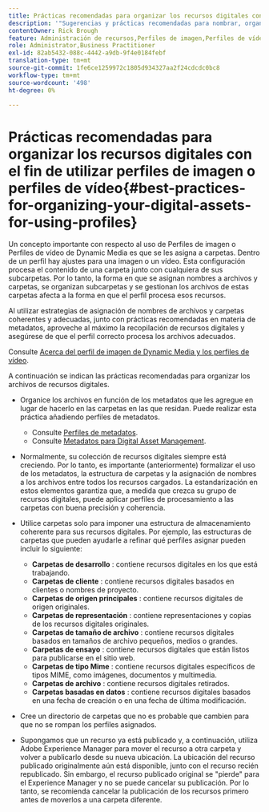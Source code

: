 ```yaml
---
title: Prácticas recomendadas para organizar los recursos digitales con el fin de utilizar Perfiles de imagen o Perfiles de vídeo de Dynamic Media
description: '"Sugerencias y prácticas recomendadas para nombrar, organizar y administrar archivos de imagen y archivos de recursos de vídeo de Dynamic Media".'
contentOwner: Rick Brough
feature: Administración de recursos,Perfiles de imagen,Perfiles de vídeo
role: Administrator,Business Practitioner
exl-id: 82ab5432-088c-4442-a9db-9f4e0184febf
translation-type: tm+mt
source-git-commit: 1fe6ce1259972c1805d934327aa2f24cdcdc0bc8
workflow-type: tm+mt
source-wordcount: '498'
ht-degree: 0%

---
```


# Prácticas recomendadas para organizar los recursos digitales con el fin de utilizar perfiles de imagen o perfiles de vídeo{#best-practices-for-organizing-your-digital-assets-for-using-profiles}

Un concepto importante con respecto al uso de Perfiles de imagen o Perfiles de vídeo de Dynamic Media es que se les asigna a carpetas. Dentro de un perfil hay ajustes para una imagen o un vídeo. Esta configuración procesa el contenido de una carpeta junto con cualquiera de sus subcarpetas. Por lo tanto, la forma en que se asignan nombres a archivos y carpetas, se organizan subcarpetas y se gestionan los archivos de estas carpetas afecta a la forma en que el perfil procesa esos recursos.

Al utilizar estrategias de asignación de nombres de archivos y carpetas coherentes y adecuadas, junto con prácticas recomendadas en materia de metadatos, aproveche al máximo la recopilación de recursos digitales y asegúrese de que el perfil correcto procesa los archivos adecuados.

Consulte [Acerca del perfil de imagen de Dynamic Media y los perfiles de vídeo](about-image-video-profiles.md).

A continuación se indican las prácticas recomendadas para organizar los archivos de recursos digitales.

* Organice los archivos en función de los metadatos que les agregue en lugar de hacerlo en las carpetas en las que residan. Puede realizar esta práctica añadiendo perfiles de metadatos.

   * Consulte [Perfiles de metadatos](/help/assets/metadata-profiles.md).
   * Consulte [Metadatos para Digital Asset Management](/help/assets/manage-metadata.md).

* Normalmente, su colección de recursos digitales siempre está creciendo. Por lo tanto, es importante (anteriormente) formalizar el uso de los metadatos, la estructura de carpetas y la asignación de nombres a los archivos entre todos los recursos cargados. La estandarización en estos elementos garantiza que, a medida que crezca su grupo de recursos digitales, puede aplicar perfiles de procesamiento a las carpetas con buena precisión y coherencia.
* Utilice carpetas solo para imponer una estructura de almacenamiento coherente para sus recursos digitales. Por ejemplo, las estructuras de carpetas que pueden ayudarle a refinar qué perfiles asignar pueden incluir lo siguiente:

   * **Carpetas de desarrollo** : contiene recursos digitales en los que está trabajando.
   * **Carpetas de cliente** : contiene recursos digitales basados en clientes o nombres de proyecto.
   * **Carpetas de origen principales** : contiene recursos digitales de origen originales.
   * **Carpetas de representación** : contiene representaciones y copias de los recursos digitales originales.
   * **Carpetas de tamaño de archivo** : contiene recursos digitales basados en tamaños de archivo pequeños, medios o grandes.
   * **Carpetas de ensayo** : contiene recursos digitales que están listos para publicarse en el sitio web.
   * **Carpetas de tipo Mime** : contiene recursos digitales específicos de tipos MIME, como imágenes, documentos y multimedia.
   * **Carpetas de archivo** : contiene recursos digitales retirados.
   * **Carpetas basadas en datos** : contiene recursos digitales basados en una fecha de creación o en una fecha de última modificación.

* Cree un directorio de carpetas que no es probable que cambien para que no se rompan los perfiles asignados.
* Supongamos que un recurso ya está publicado y, a continuación, utiliza Adobe Experience Manager para mover el recurso a otra carpeta y volver a publicarlo desde su nueva ubicación. La ubicación del recurso publicado originalmente aún está disponible, junto con el recurso recién republicado. Sin embargo, el recurso publicado original se &quot;pierde&quot; para el Experience Manager y no se puede cancelar su publicación. Por lo tanto, se recomienda cancelar la publicación de los recursos primero antes de moverlos a una carpeta diferente.
